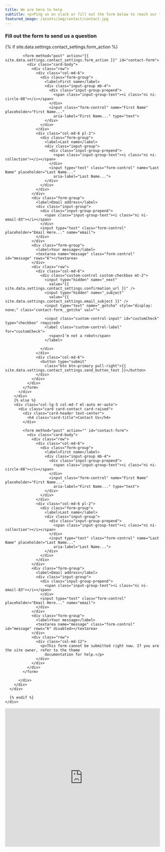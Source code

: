 ```yaml
---
title: We are here to help
subtitle: <p>Ping us on slack or fill out the form below to reach our team</p><a href="https://join.slack.com/t/idemeum-community/shared_invite/zt-npfwnoud-hOjc6rbmZmdTAY3xE3i5FA" target="_blank"><button type="button" class="btn btn-outline-neutral">Slack</button></a>
featured_image: /assets/img/contact/contact.jpg
---
```



<section class="mt-4" id="contact">
	<h3 class="display-4 mb-3 text-center">Fill out the form to send us a question</h3>

  <div class="contactus-1 fullWidth">
    <div class="container">
      <div class="row">
        {% if site.data.settings.contact_settings.form_action %}
        <div class="col-lg-8 col-md-12 ml-auto mr-auto">
          <div class="card card-contact card-raised">

            <form method="post" action="{{ site.data.settings.contact_settings.form_action }}" id="contact-form">
              <div class="card-body">
                <div class="row">
                  <div class="col-md-6">
                    <div class="form-group">
                      <label>First name</label>
                      <div class="input-group mb-4">
                        <div class="input-group-prepend">
                          <span class="input-group-text"><i class="ni ni-circle-08"></i></span>
                        </div>
                        <input class="form-control" name="First Name" placeholder="First Name..."
                          aria-label="First Name..." type="text">
                      </div>
                    </div>
                  </div>
                  <div class="col-md-6 pl-2">
                    <div class="form-group">
                      <label>Last name</label>
                      <div class="input-group">
                        <div class="input-group-prepend">
                          <span class="input-group-text"><i class="ni ni-collection"></i></span>
                        </div>
                        <input type="text" class="form-control" name="Last Name" placeholder="Last Name..."
                          aria-label="Last Name...">
                      </div>
                    </div>
                  </div>
                </div>
                <div class="form-group">
                  <label>Email address</label>
                  <div class="input-group">
                    <div class="input-group-prepend">
                      <span class="input-group-text"><i class="ni ni-email-83"></i></span>
                    </div>
                    <input type="text" class="form-control" placeholder="Email Here..." name="email">
                  </div>
                </div>
                <div class="form-group">
                  <label>Your message</label>
                  <textarea name="message" class="form-control" id="message" rows="6"></textarea>
                </div>
                <div class="row">
                  <div class="col-md-6">
                    <div class="custom-control custom-checkbox mt-2">
                      <input type="hidden" name="_next"
                        value="{{ site.data.settings.contact_settings.confirmation_url }}" />
                      <input type="hidden" name="_subject"
                        value="{{ site.data.settings.contact_settings.email_subject }}" />
                      <input type="text" name="_gotcha" style="display: none;" class="contact-form__gotcha" val="">

                      <input class="custom-control-input" id="customCheck" type="checkbox" required>
                      <label class="custom-control-label" for="customCheck">
                        <span>I'm not a robot</span>
                      </label>

                    </div>
                  </div>
                  <div class="col-md-6">
                    <button type="submit"
                      class="btn btn-primary pull-right">{{ site.data.settings.contact_settings.send_button_text }}</button>
                  </div>
                </div>
              </div>
            </form>
          </div>
        </div>
        {% else %}
        <div class="col-lg-5 col-md-7 ml-auto mr-auto">
          <div class="card card-contact card-raised">
            <div class="card-header text-center">
              <h4 class="card-title">Contact Us</h4>
            </div>

            <form method="post" action="" id="contact-form">
              <div class="card-body">
                <div class="row">
                  <div class="col-md-6">
                    <div class="form-group">
                      <label>First name</label>
                      <div class="input-group mb-4">
                        <div class="input-group-prepend">
                          <span class="input-group-text"><i class="ni ni-circle-08"></i></span>
                        </div>
                        <input class="form-control" name="First Name" placeholder="First Name..."
                          aria-label="First Name..." type="text">
                      </div>
                    </div>
                  </div>
                  <div class="col-md-6 pl-2">
                    <div class="form-group">
                      <label>Last name</label>
                      <div class="input-group">
                        <div class="input-group-prepend">
                          <span class="input-group-text"><i class="ni ni-collection"></i></span>
                        </div>
                        <input type="text" class="form-control" name="Last Name" placeholder="Last Name..."
                          aria-label="Last Name...">
                      </div>
                    </div>
                  </div>
                </div>
                <div class="form-group">
                  <label>Email address</label>
                  <div class="input-group">
                    <div class="input-group-prepend">
                      <span class="input-group-text"><i class="ni ni-email-83"></i></span>
                    </div>
                    <input type="text" class="form-control" placeholder="Email Here..." name="email">
                  </div>
                </div>
                <div class="form-group">
                  <label>Your message</label>
                  <textarea name="message" class="form-control" id="message" rows="6" disabled></textarea>
                </div>
                <div class="row">
                  <div class="col-md-12">
                    <p>This form cannot be submitted right now. If you are the site owner, refer to the theme
                      documentation for help.</p>
                  </div>
                </div>
              </div>
            </form>

          </div>
        </div>
      </div>

      {% endif %}
    </div>
  </div>
  </div>
</section>


<div class="contactus-3 fullWidth">
<iframe src="https://www.google.com/maps/embed?pb=!1m14!1m8!1m3!1d50689.30282255703!2d-122.1485251304806!3d37.43518114812898!3m2!1i1024!2i768!4f13.1!3m3!1m2!1s0x808fb07b9dba1c39%3A0xe1ff55235f576cf!2sPalo%20Alto%2C%20CA!5e0!3m2!1sen!2sus!4v1605346276768!5m2!1sen!2sus" width="100%" height="450" frameborder="0" style="border:0;" allowfullscreen="" aria-hidden="false" tabindex="0"></iframe>
</div>

